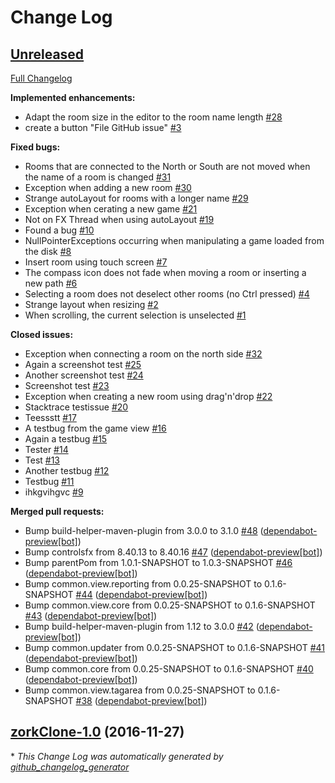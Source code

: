 # Change Log

## [Unreleased](https://github.com/vatbub/zorkClone/tree/HEAD)

[Full Changelog](https://github.com/vatbub/zorkClone/compare/zorkClone-1.0...HEAD)

**Implemented enhancements:**

- Adapt the room size in the editor to the room name length [\#28](https://github.com/vatbub/zorkClone/issues/28)
- create a button "File GitHub issue" [\#3](https://github.com/vatbub/zorkClone/issues/3)

**Fixed bugs:**

- Rooms that are connected to the North or South are not moved when the name of a room is changed [\#31](https://github.com/vatbub/zorkClone/issues/31)
- Exception when adding a new room [\#30](https://github.com/vatbub/zorkClone/issues/30)
- Strange autoLayout for rooms with a longer name [\#29](https://github.com/vatbub/zorkClone/issues/29)
- Exception when cerating a new game [\#21](https://github.com/vatbub/zorkClone/issues/21)
- Not on FX Thread when using autoLayout [\#19](https://github.com/vatbub/zorkClone/issues/19)
- Found a bug [\#10](https://github.com/vatbub/zorkClone/issues/10)
- NullPointerExceptions occurring when manipulating a game loaded from the disk [\#8](https://github.com/vatbub/zorkClone/issues/8)
- Insert room using touch screen [\#7](https://github.com/vatbub/zorkClone/issues/7)
- The compass icon does not fade when moving a room or inserting a new path [\#6](https://github.com/vatbub/zorkClone/issues/6)
- Selecting a room does not deselect other rooms \(no Ctrl pressed\) [\#4](https://github.com/vatbub/zorkClone/issues/4)
- Strange layout when resizing [\#2](https://github.com/vatbub/zorkClone/issues/2)
- When scrolling, the current selection is unselected [\#1](https://github.com/vatbub/zorkClone/issues/1)

**Closed issues:**

- Exception when connecting a room on the north side [\#32](https://github.com/vatbub/zorkClone/issues/32)
- Again a screenshot test [\#25](https://github.com/vatbub/zorkClone/issues/25)
- Another screenshot test [\#24](https://github.com/vatbub/zorkClone/issues/24)
- Screenshot test [\#23](https://github.com/vatbub/zorkClone/issues/23)
- Exception when creating a new room using drag'n'drop [\#22](https://github.com/vatbub/zorkClone/issues/22)
- Stacktrace testissue [\#20](https://github.com/vatbub/zorkClone/issues/20)
- Teessstt [\#17](https://github.com/vatbub/zorkClone/issues/17)
- A testbug from the game view [\#16](https://github.com/vatbub/zorkClone/issues/16)
- Again a testbug [\#15](https://github.com/vatbub/zorkClone/issues/15)
- Tester [\#14](https://github.com/vatbub/zorkClone/issues/14)
- Test [\#13](https://github.com/vatbub/zorkClone/issues/13)
- Another testbug [\#12](https://github.com/vatbub/zorkClone/issues/12)
- Testbug [\#11](https://github.com/vatbub/zorkClone/issues/11)
- ihkgvihgvc [\#9](https://github.com/vatbub/zorkClone/issues/9)

**Merged pull requests:**

- Bump build-helper-maven-plugin from 3.0.0 to 3.1.0 [\#48](https://github.com/vatbub/zorkClone/pull/48) ([dependabot-preview[bot]](https://github.com/apps/dependabot-preview))
- Bump controlsfx from 8.40.13 to 8.40.16 [\#47](https://github.com/vatbub/zorkClone/pull/47) ([dependabot-preview[bot]](https://github.com/apps/dependabot-preview))
- Bump parentPom from 1.0.1-SNAPSHOT to 1.0.3-SNAPSHOT [\#46](https://github.com/vatbub/zorkClone/pull/46) ([dependabot-preview[bot]](https://github.com/apps/dependabot-preview))
- Bump common.view.reporting from 0.0.25-SNAPSHOT to 0.1.6-SNAPSHOT [\#44](https://github.com/vatbub/zorkClone/pull/44) ([dependabot-preview[bot]](https://github.com/apps/dependabot-preview))
- Bump common.view.core from 0.0.25-SNAPSHOT to 0.1.6-SNAPSHOT [\#43](https://github.com/vatbub/zorkClone/pull/43) ([dependabot-preview[bot]](https://github.com/apps/dependabot-preview))
- Bump build-helper-maven-plugin from 1.12 to 3.0.0 [\#42](https://github.com/vatbub/zorkClone/pull/42) ([dependabot-preview[bot]](https://github.com/apps/dependabot-preview))
- Bump common.updater from 0.0.25-SNAPSHOT to 0.1.6-SNAPSHOT [\#41](https://github.com/vatbub/zorkClone/pull/41) ([dependabot-preview[bot]](https://github.com/apps/dependabot-preview))
- Bump common.core from 0.0.25-SNAPSHOT to 0.1.6-SNAPSHOT [\#40](https://github.com/vatbub/zorkClone/pull/40) ([dependabot-preview[bot]](https://github.com/apps/dependabot-preview))
- Bump common.view.tagarea from 0.0.25-SNAPSHOT to 0.1.6-SNAPSHOT [\#38](https://github.com/vatbub/zorkClone/pull/38) ([dependabot-preview[bot]](https://github.com/apps/dependabot-preview))

## [zorkClone-1.0](https://github.com/vatbub/zorkClone/tree/zorkClone-1.0) (2016-11-27)


\* *This Change Log was automatically generated by [github_changelog_generator](https://github.com/skywinder/Github-Changelog-Generator)*